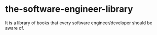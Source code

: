 # the-software-engineer-library
It is a library of books that every software engineer/developer should be aware of.
